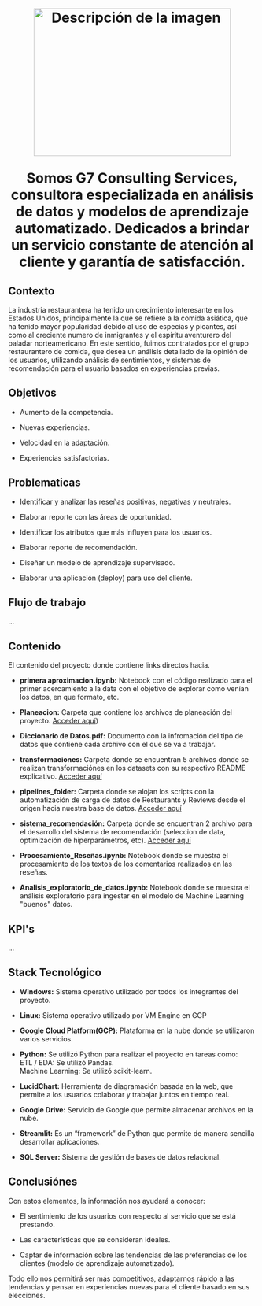 <h1 align=center>
   <img src="https://github.com/marcoslarran/Proyecto-Final/blob/main/assets/g7_logo.jpeg" alt="Descripción de la imagen" width="400" height="300">

Somos G7 Consulting Services, consultora especializada en análisis de datos y modelos de aprendizaje automatizado. Dedicados a brindar un servicio constante de atención al cliente y garantía de satisfacción.


## Contexto

La industria restaurantera ha tenido un crecimiento interesante en los Estados Unidos, principalmente la que se refiere a la comida asiática, que ha tenido mayor popularidad debido al uso de especias y picantes, así como al creciente numero de inmigrantes y el espíritu aventurero del paladar norteamericano. En este sentido, fuimos contratados por el grupo restaurantero de comida, que desea un análisis detallado de la opinión de los usuarios, utilizando análisis de sentimientos, y sistemas de recomendación para el usuario basados en experiencias previas.
   
 ## Objetivos
 
* Aumento de la competencia.
   
* Nuevas experiencias.
   
* Velocidad en la adaptación.
   
* Experiencias satisfactorias.
   
## Problematicas

* Identificar y analizar las reseñas positivas, negativas y neutrales.
   
* Elaborar reporte con las áreas de oportunidad.
   
* Identificar los atributos que más influyen para los usuarios.
   
* Elaborar reporte de recomendación.
   
* Diseñar un modelo de aprendizaje supervisado.
   
* Elaborar una aplicación (deploy) para uso del cliente.
   
  
## Flujo de trabajo
...

## Contenido

El contenido del proyecto donde contiene links directos hacia.

* **primera aproximacion.ipynb:** Notebook con el código realizado para el primer acercamiento a la data con el objetivo de explorar como venían los datos, en que formato, etc.

* **Planeacion:** Carpeta que contiene los archivos de planeación del proyecto. [Acceder aquí](https://github.com/marcoslarran/Proyecto-Final/tree/main/Planeaci%C3%B3n))

* **Diccionario de Datos.pdf:** Documento con la infromación del tipo de datos que contiene cada archivo con el que se va a trabajar.

* **transformaciones:** Carpeta donde se encuentran 5 archivos donde se realizan transformaciónes en los datasets con su respectivo README explicativo. [Acceder aquí](https://github.com/marcoslarran/Proyecto-Final/tree/main/transformaciones)

* **pipelines_folder:** Carpeta donde se alojan los scripts con la automatización de carga de datos de Restaurants y Reviews desde el origen hacia nuestra base de datos. [Acceder aquí](https://github.com/marcoslarran/Proyecto-Final/tree/main/pipeline_folder)

* **sistema_recomendación:** Carpeta donde se encuentran 2 archivo para el desarrollo del sistema de recomendación (seleccion de data, optimización de hiperparámetros, etc). [Acceder aquí](https://github.com/marcoslarran/Proyecto-Final/tree/main/sistema_recomendaci%C3%B3n)

* **Procesamiento_Reseñas.ipynb:** Notebook donde se muestra el procesamiento de los textos de los comentarios realizados en las reseñas.

* **Analisis_exploratorio_de_datos.ipynb:** Notebook donde se muestra el análisis exploratorio para ingestar en el modelo de Machine Learning "buenos" datos.


## KPI's
...

   
## Stack Tecnológico
- **Windows:** Sistema operativo utilizado por todos los integrantes del proyecto.
   
- **Linux:** Sistema operativo utilizado por VM Engine en GCP
   
- **Google Cloud Platform(GCP):** Plataforma en la nube donde se utilizaron varios servicios.
   
- **Python:** Se utilizó Python para realizar el proyecto en tareas como:<br>
      ETL / EDA: Se utilizó Pandas.<br>
      Machine Learning: Se utilizó scikit-learn.
   
- **LucidChart:** Herramienta de diagramación basada en la web, que permite a los usuarios colaborar y trabajar juntos en tiempo real.
   
- **Google Drive:** Servicio de Google que permite almacenar archivos en la nube.
   
- **Streamlit:** Es un “framework” de Python que permite de manera sencilla desarrollar aplicaciones.  
   
- **SQL Server:** Sistema de gestión de bases de datos relacional.
   
## Conclusiónes
   
Con estos elementos, la información nos ayudará a conocer:
   
* El sentimiento de los usuarios con respecto al servicio que se está prestando.
   
* Las características que se consideran ideales.
   
* Captar de información sobre las tendencias de las preferencias de los clientes (modelo de aprendizaje automatizado).<br>
   
Todo ello nos permitirá ser más competitivos, adaptarnos rápido a las tendencias y pensar en experiencias nuevas para el cliente basado en sus elecciones.

